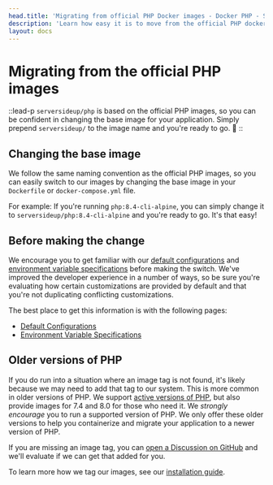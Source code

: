 ```yaml
---
head.title: 'Migrating from official PHP Docker images - Docker PHP - Server Side Up'
description: 'Learn how easy it is to move from the official PHP docker images to serversideup/php.'
layout: docs
---
```

# Migrating from the official PHP images
::lead-p
`serversideup/php` is based on the official PHP images, so you can be confident in changing the base image for your application. Simply prepend `serversideup/` to the image name and you're ready to go. 🚀
::

## Changing the base image
We follow the same naming convention as the official PHP images, so you can easily switch to our images by changing the base image in your `Dockerfile` or `docker-compose.yml` file.

For example: If you're running `php:8.4-cli-alpine`, you can simply change it to `serversideup/php:8.4-cli-alpine` and you're ready to go. It's that easy!

## Before making the change
We encourage you to get familiar with our [default configurations](/docs/getting-started/default-configurations) and [environment variable specifications](/docs/reference/environment-variable-specification) before making the switch. We've improved the developer experience in a number of ways, so be sure you're evaluating how certain customizations are provided by default and that you're not duplicating conflicting customizations.

The best place to get this information is with the following pages:
- [Default Configurations](/docs/getting-started/default-configurations)
- [Environment Variable Specifications](/docs/reference/environment-variable-specification)

## Older versions of PHP
If you do run into a situation where an image tag is not found, it's likely because we may need to add that tag to our system. This is more common in older versions of PHP. We support [active versions of PHP](https://www.php.net/supported-versions.php), but also provide images for 7.4 and 8.0 for those who need it. We *strongly encourage* you to run a supported version of PHP. We only offer these older versions to help you containerize and migrate your application to a newer version of PHP.

If you are missing an image tag, you can [open a Discussion on GitHub](https://github.com/serversideup/docker-php/discussions/new?category=general) and we'll evaluate if we can get that added for you.

To learn more how we tag our images, see our [installation guide](/docs/getting-started/installation).